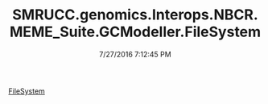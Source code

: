 ﻿---
title: SMRUCC.genomics.Interops.NBCR.MEME_Suite.GCModeller.FileSystem
date: 7/27/2016 7:12:45 PM
---

[FileSystem](T-SMRUCC.genomics.Interops.NBCR.MEME_Suite.GCModeller.FileSystem.FileSystem.html)
